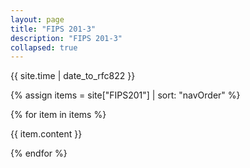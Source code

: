 ```yaml
---
layout: page
title: "FIPS 201-3"
description: "FIPS 201-3"
collapsed: true
---
```


{{ site.time | date_to_rfc822 }}

{% assign items = site["FIPS201"] | sort: "navOrder" %}

{% for item in items %}

{{ item.content }}

{% endfor %}
